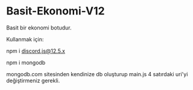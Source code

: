# Basit-Ekonomi-V12
Basit bir ekonomi botudur.

Kullanmak için:

npm i discord.js@12.5.x

npm i mongodb

mongodb.com sitesinden kendinize db oluşturup main.js 4 satırdaki uri'yi değiştirmeniz gerekli.
